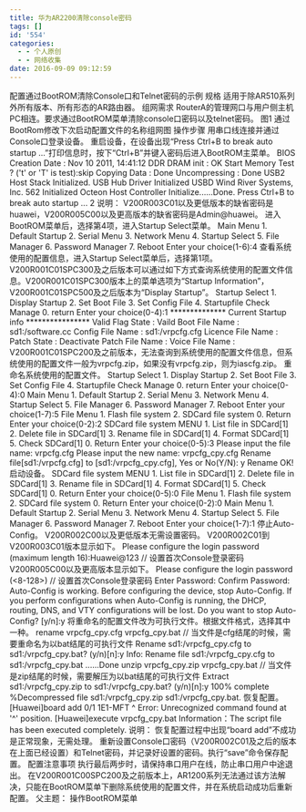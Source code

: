 ```yaml
---
title: 华为AR2200清除console密码
tags: []
id: '554'
categories:
  - - 个人原创
  - - 网络收集
date: 2016-09-09 09:12:59
---
```


配置通过BootROM清除Console口和Telnet密码的示例 规格 适用于除AR510系列外所有版本、所有形态的AR路由器。 组网需求 RouterA的管理网口与用户侧主机PC相连。要求通过BootROM菜单清除console口密码以及telnet密码。 图1 通过BootRom修改下次启动配置文件的名称组网图 操作步骤 用串口线连接并通过Console口登录设备。 重启设备，在设备出现“Press Ctrl+B to break auto startup ...”打印信息时，按下“Ctrl+B”并键入密码后进入BootROM主菜单。 BIOS Creation Date : Nov 10 2011, 14:41:12 DDR DRAM init : OK Start Memory Test ? ('t' or 'T' is test):skip Copying Data : Done Uncompressing : Done USB2 Host Stack Initialized. USB Hub Driver Initialized USBD Wind River Systems, Inc. 562 Initialized Octeon Host Controller Initialize......Done. Press Ctrl+B to break auto startup ... 2 说明： V200R003C01以及更低版本的缺省密码是huawei，V200R005C00以及更高版本的缺省密码是Admin@huawei。 进入BootROM菜单后，选择第4项，进入Startup Select菜单。 Main Menu 1. Default Startup 2. Serial Menu 3. Network Menu 4. Startup Select 5. File Manager 6. Password Manager 7. Reboot Enter your choice(1-6):4 查看系统使用的配置信息，进入Startup Select菜单后，选择第1项。 V200R001C01SPC300及之后版本可以通过如下方式查询系统使用的配置文件信息。V200R001C01SPC300版本上的菜单选项为“Startup Information”，V200R001C01SPC500及之后版本为“Display Startup”。 Startup Select 1. Display Startup 2. Set Boot File 3. Set Config File 4. Startupfile Check Manage 0. return Enter your choice(0-4):1 \*\*\*\*\*\*\*\*\*\*\*\*\*\* Current Startup info \*\*\*\*\*\*\*\*\*\*\*\*\*\*\*\* Valid Flag State : Vaild Boot File Name : sd1:/software.cc Config File Name : sd1:/vrpcfg.cfg Licence File Name : Patch State : Deactivate Patch File Name : Voice File Name : V200R001C01SPC200及之前版本，无法查询到系统使用的配置文件信息，但系统使用的配置文件一般为vrpcfg.zip，如果没有vrpcfg.zip，则为iascfg.zip。 重命名系统使用的配置文件。 Startup Select 1. Display Startup 2. Set Boot File 3. Set Config File 4. Startupfile Check Manage 0. return Enter your choice(0-4):0 Main Menu 1. Default Startup 2. Serial Menu 3. Network Menu 4. Startup Select 5. File Manager 6. Password Manager 7. Reboot Enter your choice(1-7):5 File Menu 1. Flash file system 2. SDCard file system 0. Return Enter your choice(0-2):2 SDCard file system MENU 1. List file in SDCard\[1\] 2. Delete file in SDCard\[1\] 3. Rename file in SDCard\[1\] 4. Format SDCard\[1\] 5. Check SDCard\[1\] 0. Return Enter your choice(0-5):3 Please input the file name: vrpcfg.cfg Please input the new name: vrpcfg\_cpy.cfg Rename file\[sd1:/vrpcfg.cfg\] to \[sd1:/vrpcfg\_cpy.cfg\], Yes or No(Y/N): y Rename OK! 启动设备。 SDCard file system MENU 1. List file in SDCard\[1\] 2. Delete file in SDCard\[1\] 3. Rename file in SDCard\[1\] 4. Format SDCard\[1\] 5. Check SDCard\[1\] 0. Return Enter your choice(0-5):0 File Menu 1. Flash file system 2. SDCard file system 0. Return Enter your choice(0-2):0 Main Menu 1. Default Startup 2. Serial Menu 3. Network Menu 4. Startup Select 5. File Manager 6. Password Manager 7. Reboot Enter your choice(1-7):1 停止Auto-Config。 V200R002C00以及更低版本无需设置密码。 V200R002C01到V200R003C01版本显示如下。 Please configure the login password (maximum length 16):Huawei@123 // 设置首次Console登录密码 V200R005C00以及更高版本显示如下。 Please configure the login password (<8-128>) // 设置首次Console登录密码 Enter Password: Confirm Password: Auto-Config is working. Before configuring the device, stop Auto-Config. If you perform configurations when Auto-Config is running, the DHCP, routing, DNS, and VTY configurations will be lost. Do you want to stop Auto-Config? \[y/n\]:y 将重命名的配置文件改为可执行文件。根据文件格式，选择其中一种。 rename vrpcfg\_cpy.cfg vrpcfg\_cpy.bat // 当文件是cfg结尾的时候，需要重命名为以bat结尾的可执行文件 Rename sd1:/vrpcfg\_cpy.cfg to sd1:/vrpcfg\_cpy.bat? (y/n)\[n\]:y Info: Rename file sd1:/vrpcfg\_cpy.cfg to sd1:/vrpcfg\_cpy.bat ......Done unzip vrpcfg\_cpy.zip vrpcfg\_cpy.bat // 当文件是zip结尾的时候，需要解压为以bat结尾的可执行文件 Extract sd1:/vrpcfg\_cpy.zip to sd1:/vrpcfg\_cpy.bat? (y/n)\[n\]:y 100% complete %Decompressed file sd1:/vrpcfg\_cpy.zip sd1:/vrpcfg\_cpy.bat. 恢复配置。 \[Huawei\]board add 0/1 1E1-MFT ^ Error: Unrecognized command found at '^' position. \[Huawei\]execute vrpcfg\_cpy.bat Information：The script file has been executed completely. 说明： 恢复配置过程中出现“board add”不成功是正常现象，无需处理。 重新设置Console口密码（V200R002C01及之后的版本在上面已经设置）和Telnet密码，并记录好设置的密码。执行“save”命令保存配置。 配置注意事项 执行最后两步时，请保持串口用户在线，防止串口用户中途退出。 在V200R001C00SPC200及之前版本上，AR1200系列无法通过该方法解决，只能在BootROM菜单下删除系统使用的配置文件，并在系统启动成功后重新配置。 父主题： 操作BootROM菜单
